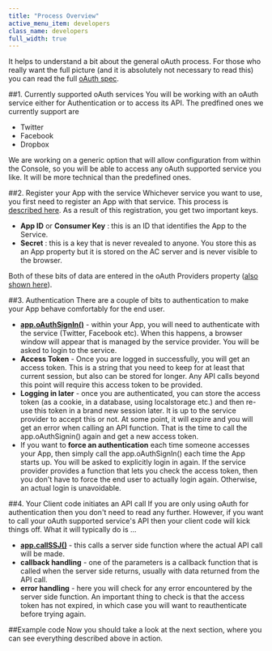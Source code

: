 ```yaml
---
title: "Process Overview"
active_menu_item: developers
class_name: developers
full_width: true
---
```


It helps to understand a bit about the general oAuth process. For those who really want the full picture (and it is absolutely not necessary to read this) you can read the full [oAuth spec](http://tools.ietf.org/html/rfc5849).

##1. Currently supported oAuth services
You will be working with an oAuth service either for Authentication or to access its API. The predfined ones we currently support are 

- Twitter
- Facebook 
- Dropbox

We are working on a generic option that will allow configuration from within the Console, so you will be able to access any oAuth supported service you like. It will be more technical than the predefined ones.

##2. Register your App with the service
Whichever service you want to use, you first need to register an App with that service. This process is [described here](/developers/documentation/product-guide/advanced-features/oauth/app-key-and-app-secret/). As a result of this registration, you get two important keys.

 - **App ID** or **Consumer Key** : this is an ID that identifies the App to the Service.
 - **Secret** : this is a key that is never revealed to anyone. You store this as an App property but it is stored on the AC server and is never visible to the browser.

Both of these bits of data are entered in the oAuth Providers property ([also shown here](/developers/documentation/product-guide/advanced-features/oauth/app-key-and-app-secret/)).

##3. Authentication
There are a couple of bits to authentication to make your App behave comfortably for the end user.


 - **[app.oAuthSignIn()](/developers/documentation/scripting-apis/client-api/oauth/oauthsignin/)** - within your App, you will need to authenticate with the service (Twitter, Facebook etc). When this happens, a browser window will appear that is managed by the service provider. You will be asked to login to the service.
 - **Access Token** - Once you are logged in successfully, you will get an access token. This is a string that you need to keep for at least that current session, but also can be stored for longer. Any API calls beyond this point will require this access token to be provided.
 - **Logging in later** - once you are authenticated, you can store the access token (as a cookie, in a database, using localstorage etc.) and then re-use this token in a brand new session later. It is up to the service provider to accept this or not. At some point, it will expire and you will get an error when calling an API function. That is the time to call the app.oAuthSignin() again and get a new access token.
 - If you want to **force an authentication** each time someone accesses your App, then simply call the app.oAuthSignIn() each time the App starts up. You will be asked to explicitly login in again. If the service provider provides a function that lets you check the access token, then you don't have to force the end user to actually login again. Otherwise, an actual login is unavoidable.
  
 
##4. Your Client code initiates an API call
If you are only using oAuth for authentication then you don't need to read any further. However, if you want to call your oAuth supported service's API then your client code will kick things off. What it will typically do is ...

 - **[app.callSSJ()](/developers/documentation/scripting-apis/client-api/app-functions/callservice/)** - this calls a server side function where the actual API call will be made.
 - **callback handling** - one of the parameters is a callback function that is called when the server side returns, usually with data returned from the API call.
 - **error handling** - here you will check for any error encountered by the server side function. An important thing to check is that the access token has not expired, in which case you will want to reauthenticate before trying again.

##Example code
Now you should take a look at the next section, where you can see everything described above in action.












